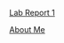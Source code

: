 [Lab Report 1](https://oodball.github.io/cse15l-lab-reports/lab-report-1-week-0.html)

[About Me](https://oodball.github.io/cse15l-lab-reports/aboutMe.html)